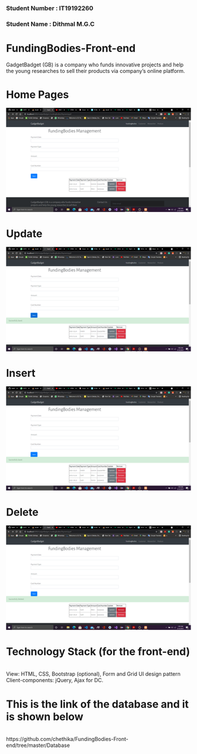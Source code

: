 <h3> Student Number : IT19192260 </h3>
<h3> Student Name   : Dithmal M.G.C </h3>

# FundingBodies-Front-end
GadgetBadget (GB) is a company who funds innovative projects and help the young researches to sell their products via company’s online platform.

<h1>Home Pages</h1>

![](Screenshots/UI1.png)

<h1>Update</h1>

![](Screenshots/UI2.png)

<h1>Insert</h1>

![](Screenshots/UI3.png)

<h1>Delete</h1>

![](Screenshots/UI4.png)

# Technology Stack (for the front-end)
<br>
View: HTML, CSS, Bootstrap (optional), Form and Grid UI design pattern
<br>
Client-components: jQuery, Ajax for DC.
<br>

# This is the link of the database and it is shown below
<br>
https://github.com/chethika/FundingBodies-Front-end/tree/master/Database
